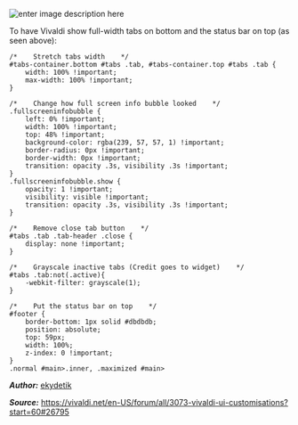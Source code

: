 ![enter image description here](http://s20.postimg.org/y9bdl9op9/screenshot.jpg)

To have Vivaldi show full-width tabs on bottom and the status bar on top (as seen above):

    /*    Stretch tabs width    */
    #tabs-container.bottom #tabs .tab, #tabs-container.top #tabs .tab {
    	width: 100% !important;
    	max-width: 100% !important;
    }
    
    /*    Change how full screen info bubble looked    */
    .fullscreeninfobubble {
    	left: 0% !important;
    	width: 100% !important;
    	top: 48% !important;
    	background-color: rgba(239, 57, 57, 1) !important;
    	border-radius: 0px !important;
    	border-width: 0px !important;
    	transition: opacity .3s, visibility .3s !important;
    }
    .fullscreeninfobubble.show {
    	opacity: 1 !important;
    	visibility: visible !important;
    	transition: opacity .3s, visibility .3s !important;
    }
    
    /*    Remove close tab button    */
    #tabs .tab .tab-header .close {
    	display: none !important;
    }
    
    /*    Grayscale inactive tabs (Credit goes to widget)    */
    #tabs .tab:not(.active){
    	-webkit-filter: grayscale(1);
    }
    
    /*    Put the status bar on top    */
    #footer {
    	border-bottom: 1px solid #dbdbdb;
    	position: absolute;
    	top: 59px;
    	width: 100%;
    	z-index: 0 !important;
    }
    .normal #main>.inner, .maximized #main>

***Author:*** [ekydetik](https://vivaldi.net/en-US/easysocial-dashboard/profile/20833)

***Source:*** https://vivaldi.net/en-US/forum/all/3073-vivaldi-ui-customisations?start=60#26795
